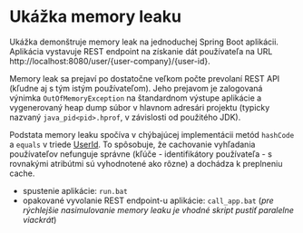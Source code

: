 # Ukážka memory leaku
Ukážka demonštruje memory leak na jednoduchej Spring Boot aplikácii. Aplikácia vystavuje REST endpoint
na získanie dát používateľa na URL http://localhost:8080/user/{user-company}/{user-id}.

Memory leak sa prejaví po dostatočne veľkom počte prevolaní REST API (kľudne aj s tým istým používateľom).
Jeho prejavom je zalogovaná výnimka `OutOfMemoryException` na štandardnom výstupe aplikácie a vygenerovaný
heap dump súbor v hlavnom adresári projektu (typicky nazvaný `java_pid<pid>.hprof`, v závislosti od použitého JDK).

Podstata memory leaku spočíva v chýbajúcej implementácii metód `hashCode` a `equals`
v triede [UserId](src/main/java/sk/softec/app/model/UserId.java). To spôsobuje, že cachovanie vyhľadania
používateľov nefunguje správne (kľúče - identifikátory používateľa - s rovnakými atribútmi sú vyhodnotené ako rôzne)
a dochádza k preplneniu cache.

- spustenie aplikácie: `run.bat`
- opakované vyvolanie REST endpoint-u aplikácie: `call_app.bat` (_pre rýchlejšie nasimulovanie memory leaku je vhodné skript pustiť paralelne viackrát_)
